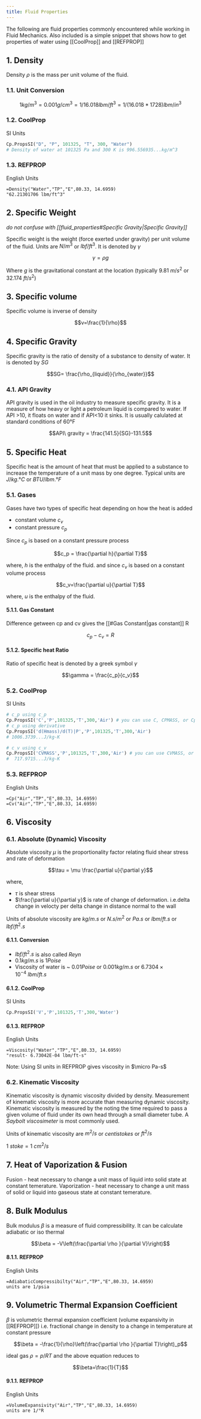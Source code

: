 ```yaml
---
title: Fluid Properties
---
```


The following are fluid properties commonly encountered while working in Fluid Mechanics. Also included is a simple snippet that shows how to get properties of water using [[CoolProp]] and [[REFPROP]]

## 1. Density
Density $\rho$ is the mass per unit volume of the fluid.

### 1.1. Unit Conversion

$$1 kg/m^3 = 0.001 g/cm^3= 1/16.018 lbm/ft^3 = 1/(16.018*1728) lbm/in^3 $$

### 1.2. CoolProp
SI Units
```python
Cp.PropsSI("D", "P", 101325, "T", 300, "Water")
# Density of water at 101325 Pa and 300 K is 996.556935...kg/m^3
```

### 1.3. REFPROP
English Units
```Excel
=Density("Water","TP","E",80.33, 14.6959)
"62.21301706 lbm/ft^3"
```


## 2. Specific Weight
*do not confuse with [[fluid_properties#Specific Gravity|Specific Gravity]]*

Specific weight is the weight (force exerted under gravity) per unit volume of the fluid. Units are $N/m^3$ or $lbf/ft^3$. It is denoted by $\gamma$

$$\gamma = \rho g$$

Where $g$ is the gravitational constant at the location (typically 9.81 $m/s^2$ or 32.174 $ft/s^2$)

## 3. Specific volume

Specific volume is inverse of density

$$v=\frac{1}{\rho}$$

## 4. Specific Gravity
Specific gravity is the ratio of density of a substance to density of water. It is denoted by $SG$

$$SG= \frac{\rho_{liquid}}{\rho_{water}}$$

### 4.1. API Gravity
API gravity is used in the oil industry to measure specific gravity. It is a measure of how heavy or light a petroleum liquid is compared to water. If API >10, it floats on water and if API<10 it sinks. It is usually calulated at standard conditions of 60°F

$$API\ gravity = \frac{141.5}{SG}-131.5$$

## 5. Specific Heat
Specific heat is the amount of heat that must be applied to a substance to increase the temperature of a unit mass by one degree. Typical units are $J/kg.°C$ or $BTU/lbm.°F$

### 5.1. Gases
Gases have two types of specific heat depending on how the heat is added 
- constant volume $c_v$
- constant pressure $c_p$

Since $c_p$ is based on a constant pressure process

$$c_p = \frac{\partial h}{\partial T}$$

where, $h$ is the enthalpy of the fluid.
and since $c_v$ is based on a constant volume process

$$c_v=\frac{\partial u}{\partial T}$$

where, $u$ is the enthalpy of the fluid.

#### 5.1.1. Gas Constant
Difference getween cp and cv gives the [[#Gas Constant|gas constant]] R

$$c_p-c_v=R$$

#### 5.1.2. Specific heat Ratio
Ratio of specific heat is denoted by a greek symbol $\gamma$ 

$$\gamma = \frac{c_p}{c_v}$$

### 5.2. CoolProp
SI Units
```python
# c_p using c_p
Cp.PropsSI('C','P',101325,'T',300,'Air') # you can use C, CPMASS, or Cpmass
# c_p using derivative
Cp.PropsSI('d(Hmass)/d(T)|P','P',101325,'T',300,'Air')
# 1006.3739...J/kg-K

# c_v using c_v
Cp.PropsSI('CVMASS','P',101325,'T',300,'Air') # you can use CVMASS, or Cvmass
#  717.9715...J/kg-K
```

### 5.3. REFPROP
English Units
```Excel
=Cp("Air","TP","E",80.33, 14.6959)
=Cv("Air","TP","E",80.33, 14.6959)
```


## 6. Viscosity
### 6.1. Absolute (Dynamic) Viscosity
Absolute viscosity $\mu$ is the proportionality factor relating fluid shear stress and rate of  deformation

$$\tau = \mu \frac{\partial u}{\partial y}$$

where, 
- $\tau$ is shear stress
- $\frac{\partial u}{\partial y}$ is rate of change of deformation. i.e.delta change in velocty per delta change in distance normal to the wall

Units of absolute viscosity are $kg/m.s$ or $N.s/m^2$  or  $Pa.s$ or $lbm/ft.s$ or $lbf/ft^2.s$

#### 6.1.1. Conversion
- $lbf/ft^2.s$ is also called $Reyn$
- $0.1 kg/m.s$ is  $1Poise$
- Viscosity of water is ~ $0.01 Poise$ or $0.001 kg/m.s$ or $6.7304\times10^{-4}\ lbm/ft.s$

#### 6.1.2. CoolProp
SI Units
```python
Cp.PropsSI('V','P',101325,'T',300,'Water')
```

#### 6.1.3. REFPROP
English Units
```Excel
=Viscosity("Water","TP","E",80.33, 14.6959)
"result- 6.73042E-04 lbm/ft-s"
```
Note: Using SI units in REFPROP gives viscosity in $\micro Pa-s$

### 6.2. Kinematic Viscosity
Kinematic viscosity is dynamic viscosity divided by density. Measurement of kinematic viscosity is more accurate than measuring dynamic viscosity. Kinematic viscosity is measured by the noting the time required to pass a given volume of fluid under its own head through a small diameter tube. A *Saybolt viscosimeter* is most commonly used.

Units of kinematic viscosity are $m^2/s$ or $centistokes$ or $ft^2/s$

$1\ stoke = 1\ cm^2/s$
## 7. Heat of Vaporization & Fusion
Fusion - heat  necessary to change a unit mass of liquid into solid state at constant temerature.
Vaporization - heat  necessary to change a unit mass of solid or liquid into gaseous  state at constant temerature.
## 8. Bulk Modulus
Bulk modulus $\beta$ is a measure of fluid compressibility. It can be calculate adiabatic or iso thermal

$$\beta = -V\left(\frac{\partial \rho }{\partial V}\right)$$

#### 8.1.1. REFPROP
English Units
```Excel
=AdiabaticCompressibilty("Air","TP","E",80.33, 14.6959)
units are 1/psia
```

## 9. Volumetric Thermal Expansion Coefficient
$\beta$ is volumetric thermal expansion coefficient (volume expansivity in [[REFPROP]])
i.e. fractional change in density to a change in temperature at constant pressure

$$\beta = -\frac{1}{\rho}\left(\frac{\partial \rho }{\partial T}\right)_p$$

ideal gas $\rho=p/RT$ and the above equation reduces to 

$$\beta=\frac{1}{T}$$

#### 9.1.1. REFPROP
English Units
```Excel
=VolumeExpansivity("Air","TP","E",80.33, 14.6959)
units are 1/°R
```
